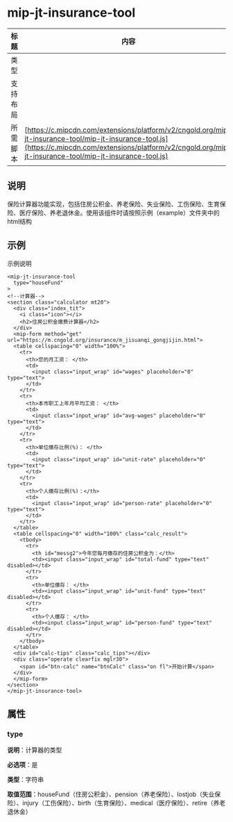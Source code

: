 # mip-jt-insurance-tool

标题|内容
----|----
类型|
支持布局|
所需脚本| [https://c.mipcdn.com/extensions/platform/v2/cngold.org/mip-jt-insurance-tool/mip-jt-insurance-tool.js](https://c.mipcdn.com/extensions/platform/v2/cngold.org/mip-jt-insurance-tool/mip-jt-insurance-tool.js)

## 说明

保险计算器功能实现，包括住房公积金、养老保险、失业保险、工伤保险、生育保险、医疗保险、养老退休金。使用该组件时请按照示例（example）文件夹中的html结构

## 示例

示例说明

```
<mip-jt-insurance-tool
  type="houseFund"
>
<!--计算器-->
<section class="calculator mt20">
  <div class="index_tit">
    <i class="icon"></i>
    <h2>住房公积金缴费计算器</h2>
  </div>
  <mip-form method="get" url="https://m.cngold.org/insurance/m_jisuanqi_gongjijin.html">
  <table cellspacing="0" width="100%">
    <tr>
      <th>您的月工资： </th>
      <td>
        <input class="input_wrap" id="wages" placeholder="0" type="text">
      </td>
    </tr>
    <tr>
      <th>本市职工上年月平均工资： </th>
      <td>
        <input class="input_wrap" id="avg-wages" placeholder="0" type="text">
      </td>
    </tr>
    <tr>
      <th>单位缴存比例(%)： </th>
      <td>
        <input class="input_wrap" id="unit-rate" placeholder="0" type="text">
      </td>
    </tr>
    <tr>
      <th>个人缴存比例(%)：</th>
      <td>
        <input class="input_wrap" id="person-rate" placeholder="0" type="text">
      </td>
    </tr>
  </table>
  <table cellspacing="0" width="100%" class="calc_result">
    <tbody>
      <tr>
        <th id="messg2">今年您每月缴存的住房公积金为：</th>
        <td><input class="input_wrap" id="total-fund" type="text" disabled></td>
      </tr>
      <tr>
        <th>单位缴存： </th>
        <td><input class="input_wrap" id="unit-fund" type="text" disabled></td>
      </tr>
      <tr>
        <th>个人缴存： </th>
        <td><input class="input_wrap" id="person-fund" type="text" disabled></td>
      </tr>
    </tbody>
  </table>
  <div id="calc-tips" class="calc_tips"></div>
  <div class="operate clearfix mglr30">
    <span id="btn-calc" name="btnCalc" class="on fl">开始计算</span>
  </div>
  </mip-form>
</section>
</mip-jt-insurance-tool>
```

## 属性

### type

**说明**：计算器的类型

**必选项**：是

**类型**：字符串

**取值范围**：houseFund（住房公积金）、pension（养老保险）、lostjob（失业保险）、injury（工伤保险）、birth（生育保险）、medical（医疗保险）、retire（养老退休金）

